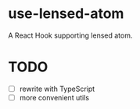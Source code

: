 # use-lensed-atom
A React Hook supporting lensed atom.

# TODO
- [ ] rewrite with TypeScript
- [ ] more convenient utils
